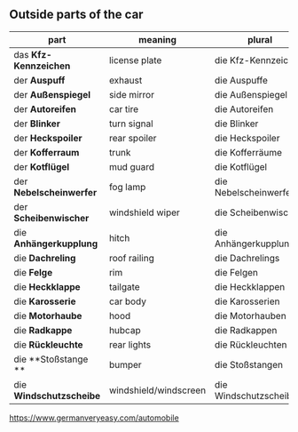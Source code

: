 ## Outside parts of the car

| part                      | meaning               | plural                 |
| ------------------------- | --------------------- | ---------------------- |
| das **Kfz-Kennzeichen**   | license plate         | die Kfz-Kennzeichen    |
| der **Auspuff**           | exhaust               | die Auspuffe           |
| der **Außenspiegel**      | side mirror           | die Außenspiegel       |
| der **Autoreifen**        | car tire              | die Autoreifen         |
| der **Blinker**           | turn signal           | die Blinker            |
| der **Heckspoiler**       | rear spoiler          | die Heckspoiler        |
| der **Kofferraum**        | trunk                 | die Kofferräume        |
| der **Kotflügel**         | mud guard             | die Kotflügel          |
| der **Nebelscheinwerfer** | fog lamp              | die Nebelscheinwerfer  |
| der **Scheibenwischer**   | windshield wiper      | die Scheibenwischer    |
| die **Anhängerkupplung**  | hitch                 | die Anhängerkupplungen |
| die **Dachreling**        | roof railing          | die Dachrelings        |
| die **Felge**             | rim                   | die Felgen             |
| die **Heckklappe**        | tailgate              | die Heckklappen        |
| die **Karosserie**        | car body              | die Karosserien        |
| die **Motorhaube**        | hood                  | die Motorhauben        |
| die **Radkappe**          | hubcap                | die Radkappen          |
| die **Rückleuchte**       | rear lights           | die Rückleuchten       |
| die **Stoßstange **       | bumper                | die Stoßstangen        |
| die **Windschutzscheibe** | windshield/windscreen | die Windschutzscheiben |



https://www.germanveryeasy.com/automobile

